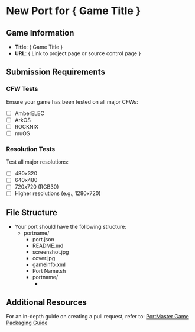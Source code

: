 # New Port for { Game Title }

## Game Information
- **Title**: { Game Title }
- **URL**: { Link to project page or source control page }

## Submission Requirements

### CFW Tests
Ensure your game has been tested on all major CFWs:
- [ ] AmberELEC
- [ ] ArkOS
- [ ] ROCKNIX
- [ ] muOS

### Resolution Tests
Test all major resolutions:
- [ ] 480x320
- [ ] 640x480
- [ ] 720x720 (RGB30)
- [ ] Higher resolutions (e.g., 1280x720)

## File Structure
- Your port should have the following structure:
  - portname/
    - port.json
    - README.md
    - screenshot.jpg
    - cover.jpg
    - gameinfo.xml
    - Port Name.sh
    - portname/
      - <portfiles here>

## Additional Resources
For an in-depth guide on creating a pull request, refer to: [PortMaster Game Packaging Guide](https://portmaster.games/packaging.html#creating-a-pull-request)
